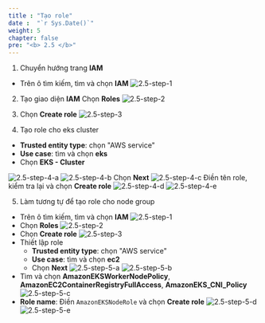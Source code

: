 ```yaml
---
title : "Tạo role"
date :  "`r Sys.Date()`" 
weight: 5
chapter: false
pre: "<b> 2.5 </b>"
---
```


1. Chuyển hướng trang **IAM**
- Trên ô tìm kiếm, tìm và chọn **IAM**
![2.5-step-1](../../../images/2.5-step-1.png)

2. Tạo giao diện **IAM**
Chọn **Roles**
![2.5-step-2](../../../images/2.5-step-2.png)

3. Chọn **Create role**
![2.5-step-3](../../../images/2.5-step-3.png)

4. Tạo role cho eks cluster
- **Trusted entity type**: chọn "AWS service"
- **Use case**: tìm và chọn **eks**
- Chọn **EKS - Cluster**

![2.5-step-4-a](../../../images/2.5-step-4-a.png)
![2.5-step-4-b](../../../images/2.5-step-4-b.png)
Chọn **Next**
![2.5-step-4-c](../../../images/2.5-step-4-c.png)
Điền tên role, kiểm tra lại và chọn **Create role**
![2.5-step-4-d](../../../images/2.5-step-4-d.png)
![2.5-step-4-e](../../../images/2.5-step-4-e.png)

5. Làm tương tự để tạo role cho node group
- Trên ô tìm kiếm, tìm và chọn **IAM**
![2.5-step-1](../../../images/2.5-step-1.png)
- Chọn **Roles**
![2.5-step-2](../../../images/2.5-step-2.png)
- Chọn **Create role**
![2.5-step-3](../../../images/2.5-step-3.png)
- Thiết lập role
    + **Trusted entity type**: chọn "AWS service"
    + **Use case**: tìm và chọn **ec2**
    + Chọn **Next**
![2.5-step-5-a](../../../images/2.5-step-5-a.png)
![2.5-step-5-b](../../../images/2.5-step-5-b.png)
- Tìm và chọn **AmazonEKSWorkerNodePolicy**, **AmazonEC2ContainerRegistryFullAccess**, **AmazonEKS_CNI_Policy**
![2.5-step-5-c](../../../images/2.5-step-6.png)
- **Role name**: Điền `AmazonEKSNodeRole` và chọn **Create role**
![2.5-step-5-d](../../../images/2.5-step-5-d.png)
![2.5-step-5-e](../../../images/2.5-step-5-e.png)
